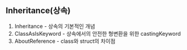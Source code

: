 ## Inheritance(상속)
1. Inheritance - 상속의 기본적인 개념
2. ClassAsIsKeyword - 상속에서의 안전한 형변환을 위한 castingKeyword
3. AboutReference - class와 struct의 차이점
